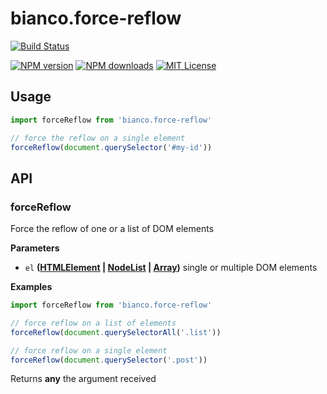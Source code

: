 # bianco.force-reflow

[![Build Status][travis-image]][travis-url]

[![NPM version][npm-version-image]][npm-url]
[![NPM downloads][npm-downloads-image]][npm-url]
[![MIT License][license-image]][license-url]

## Usage

```js
import forceReflow from 'bianco.force-reflow'

// force the reflow on a single element
forceReflow(document.querySelector('#my-id'))
```

[travis-image]: https://img.shields.io/travis/biancojs/force-reflow.svg?style=flat-square

[travis-url]: https://travis-ci.org/biancojs/force-reflow

[license-image]: http://img.shields.io/badge/license-MIT-000000.svg?style=flat-square

[license-url]: LICENSE.txt

[npm-version-image]: http://img.shields.io/npm/v/bianco.force-reflow.svg?style=flat-square

[npm-downloads-image]: http://img.shields.io/npm/dm/bianco.force-reflow.svg?style=flat-square

[npm-url]: https://npmjs.org/package/bianco.force-reflow

## API

<!-- Generated by documentation.js. Update this documentation by updating the source code. -->

### forceReflow

Force the reflow of one or a list of DOM elements

**Parameters**

-   `el` **([HTMLElement](https://developer.mozilla.org/en-US/docs/Web/HTML/Element) \| [NodeList](https://developer.mozilla.org/en-US/docs/Web/API/NodeList) \| [Array](https://developer.mozilla.org/en-US/docs/Web/JavaScript/Reference/Global_Objects/Array))** single or multiple DOM elements

**Examples**

```javascript
import forceReflow from 'bianco.force-reflow'

// force reflow on a list of elements
forceReflow(document.querySelectorAll('.list'))

// force reflow on a single element
forceReflow(document.querySelector('.post'))
```

Returns **any** the argument received
